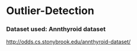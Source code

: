 # Outlier-Detection
### Dataset used: Annthyroid dataset
http://odds.cs.stonybrook.edu/annthyroid-dataset/
